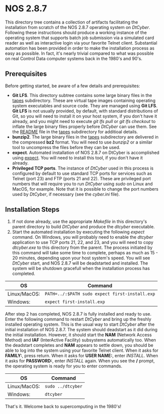 # NOS 2.8.7
This directory tree contains a collection of artifacts facilitating the installation
from scratch of the NOS 2.8.7 operating system on *DtCyber*.
Following these instructions should produce a working instance of the
operating system that supports batch job submission via a simulated card reader
as well as interactive login via your favorite Telnet client.
Substantial automation has been provided in order to make the installation process
as easy as possible. In fact, it's nearly trivial compared to what was possible on
real Control Data computer systems back in the 1980's and 90's.

## Prerequisites
Before getting started, be aware of a few details and prerequisites:

- **Git LFS**. This directory subtree contains some large binary files in the
[tapes](tapes) subdirectory. These are virtual tape images containing operating
system executables and source code. They are managed using **Git LFS**. **Git LFS**
is not usually provided, by default, with standard distributions of Git, so you will
need to install it on your host system, if you don't have it already, and you might
need to execute *git lfs pull* or *git lfs checkout* to inflate the large binary
files properly before *DtCyber* can use them. See the [README](tapes/README.md) file
in the [tapes](tapes) subdirectory for additioal details.
- **bunzip2**. The large binary files in the [tapes](tapes) subdirectory are
delivered in the compressed **bz2** format. You will need to use *bunzip2* or a
similar tool to uncompress the files before they can be used.
- **expect**. Automated installation of NOS 2.8.7 on DtCyber is accomplished using
[expect](https://core.tcl-lang.org/expect/index). You will need to install this tool,
if you don't have it already.
- **Privileged TCP ports**. The instance of *DtCyber* used in this process is
configured by default to use standard TCP ports for services such as Telnet (port 23)
and FTP (ports 21 and 22). These are privileged port numbers that will require you to
run *DtCyber* using *sudo* on Linux and MacOS, for example. Note that it is possible
to change the port numbers used by *DtCyber*, if necessary (see the *cyber.ini*
file).

## Installation Steps
1. If not done already, use the appropriate *Makefile* in this directory's parent
directory to build *DtCyber* and produce the *dtcyber* executable.
2. Start the automated installation by executing the following *expect* command. On
Windows, you will probably need to enable the *dtcyber* application to use TCP ports
21, 22, and 23, and you will need to copy *dtcyber.exe* to this directory from the
parent.  The process initiated by this command will take some time to complete,
perhaps as much as 15 - 20 minutes, depending upon your host system's speed. You will
see *DtCyber* start, and NOS 2.8.7 will be deadstarted and installed. The system will
be shutdown gracefull when the installation process has completed.

| OS           | Command                                        |
|--------------|------------------------------------------------|
| Linux/MacOS: | `PATH=../:$PATH sudo expect first-install.exp` |
| Windows:     | `expect first-install.exp`                     |

After step 2 has completed, NOS 2.8.7 is fully installed and ready to use. Enter the
following command to restart *DtCyber* and bring up the freshly installed operating
system. This is the usual way to start *DtCyber* after the initial installation of
NOS 2.8.7. The system should deadstart as it did during the initial installation.
However, it should start the **NAM** (Network Access Method) and **IAF** (InterActive
Facility) subsystems automatically too. When the deadstart completes and **NAM**
appears to settle down, you should be able to log into the system using your favorite
Telnet client. When it asks for **FAMILY:**, press return. When it asks for **USER
NAME:**, enter *INSTALL*. When it asks for **PASSWORD:**, enter *INSTALL* again. When
you see the **/** prompt, the operating system is ready for you to enter commands.

| OS           | Command           |
|--------------|-------------------|
| Linux/MacOS: | `sudo ../dtcyber` |
| Windows:     | `dtcyber`         |

That's it. Welcome back to supercomputing in the 1980's!
